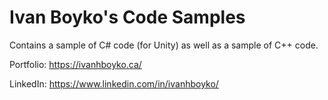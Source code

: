 # Ivan Boyko's Code Samples
Contains a sample of C# code (for Unity) as well as a sample of C++ code.

Portfolio: https://ivanhboyko.ca/

LinkedIn: https://www.linkedin.com/in/ivanhboyko/
